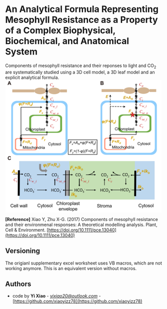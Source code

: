 # An Analytical Formula Representing Mesophyll Resistance as a Property of a Complex Biophysical, Biochemical, and Anatomical System
Components of mesophyll resistance and their reponses to light and CO<sub>2</sub> are systematically studied using a 3D cell model, a 3D leaf model and an explicit analytical formula.
<img align="center" src="Fig1.png" width="500" height="423"> 

**[Reference]**
Xiao Y, Zhu X-G. (2017) Components of mesophyll resistance and their environmenal responses: A theoretical modelling analysis. Plant, Cell & Environment.
[https://doi.org/10.1111/pce.13040](https://doi.org/10.1111/pce.13040)

## Versioning  
The origianl supplementary excel worksheet uses VB macros, which are not working anymore. This is an equivalent version without macros.

## Authors  
* code by **Yi Xiao** - *yixiao20@outlook.com* - [https://github.com/xiaoyizz78](https://github.com/xiaoyizz78)


